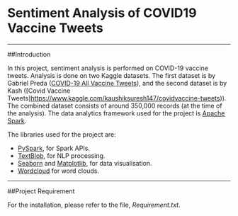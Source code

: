 # Sentiment Analysis of COVID19 Vaccine Tweets 
---

##Introduction

In this project, sentiment analysis is performed on COVID-19 vaccine tweets. Analysis is done on two Kaggle datasets. The first dataset is by Gabriel Preda ([COVID-19 All Vaccine Tweets](https://www.kaggle.com/gpreda/all-covid19-vaccines-tweets)), and the second dataset is by Kash ([Covid Vaccine Tweets]https://www.kaggle.com/kaushiksuresh147/covidvaccine-tweets)). The combined dataset consists of around 350,000 records (at the time of the analysis). The data analytics framework used for the project is [Apache Spark](https://spark.apache.org/).

The libraries used for the project are:

* [PySpark](https://spark.apache.org/docs/latest/api/python/), for Spark APIs.
* [TextBlob](https://textblob.readthedocs.io/en/dev/), for NLP processing.
* [Seaborn](https://seaborn.pydata.org/) and [Matplotlib](https://matplotlib.org/), for data visualisation.
* [Wordcloud](https://amueller.github.io/word_cloud/) for word clouds.
----

##Project Requirement

For the installation, please refer to the file, *Requirement.txt*.




